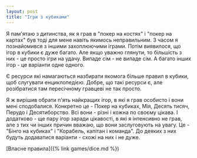 ```yaml
---
layout: post
title: "Ігри з кубиками"
---
```


Я пам'ятаю з дитинства, як я грав в "покер на костях" і "покер на картах" був тоді для мене навіть якимось неправильним.
З часом я познайомився з іншими захоплюючими іграми.
Потім виявилося, що ігор в кубики є дуже багато.
Але якщо уважно глянути, то більшість з них - це просто ігри на удачу.
Випаде сім - не випаде сім.
А багато інших ігор - це варіанти одне одного.

Є ресурси які намагаються назбирати якомога більше правил в кубики, щоб слугувати енциклопедією.
Добре, що такі ресурси є, але розібратися там пересічному гравцеві не так просто.

Я ж вирішив обрати п'ять найкращих ігор, в які я грав особисто і вони мені сподобалися.
Конкретно це - Покер на кубиках, Мія, Десять тисяч, Перудо і Десятиборство.
Всі вони - різні і кожна по своєму цікава.
І додатково - ще пару ігор заради цікавості, в які я інтенсивно не грав, але з тих чи інших причин вважаю, що вони заслуговують на увагу. 
Це - "Бінго на кубиках" і "Корабель, капітан і команда".
До деяких з них будуть додаватися варіанти - схожі на них і не дуже.

[Власне правила]({% link games/dice.md %})

